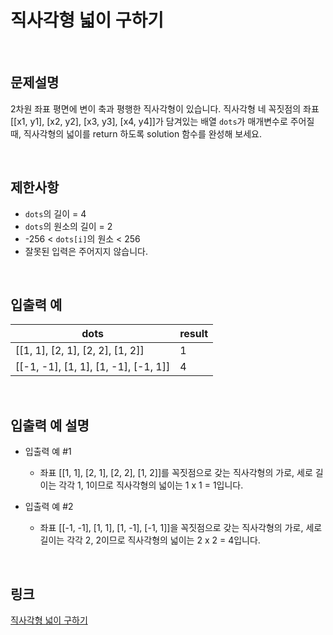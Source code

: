 # 직사각형 넓이 구하기

<br>

## 문제설명
2차원 좌표 평면에 변이 축과 평행한 직사각형이 있습니다. 직사각형 네 꼭짓점의 좌표 [[x1, y1], [x2, y2], [x3, y3], [x4, y4]]가 담겨있는 배열 `dots`가 매개변수로 주어질 때, 직사각형의 넓이를 return 하도록 solution 함수를 완성해 보세요.

<br>

## 제한사항
- `dots`의 길이 = 4
- `dots`의 원소의 길이 = 2
- -256 < `dots[i]`의 원소 < 256
- 잘못된 입력은 주어지지 않습니다.

<br>

## 입출력 예
| dots | result |
|---|---|
| [[1, 1], [2, 1], [2, 2], [1, 2]] | 1 |
| [[-1, -1], [1, 1], [1, -1], [-1, 1]] | 4 |

<br>

## 입출력 예 설명
- 입출력 예 #1
    - 좌표 [[1, 1], [2, 1], [2, 2], [1, 2]]를 꼭짓점으로 갖는 직사각형의 가로, 세로 길이는 각각 1, 1이므로 직사각형의 넓이는 1 x 1 = 1입니다.

- 입출력 예 #2
    - 좌표 [[-1, -1], [1, 1], [1, -1], [-1, 1]]을 꼭짓점으로 갖는 직사각형의 가로, 세로 길이는 각각 2, 2이므로 직사각형의 넓이는 2 x 2 = 4입니다.

<br>

## 링크
[직사각형 넓이 구하기](https://school.programmers.co.kr/learn/courses/30/lessons/120860)
